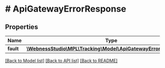 # # ApiGatewayErrorResponse

## Properties

Name | Type | Description | Notes
------------ | ------------- | ------------- | -------------
**fault** | [**\WebnessStudio\MPL\Tracking\Model\ApiGatewayErrorResponseFault**](ApiGatewayErrorResponseFault.md) |  | [optional]

[[Back to Model list]](../../README.md#models) [[Back to API list]](../../README.md#endpoints) [[Back to README]](../../README.md)
